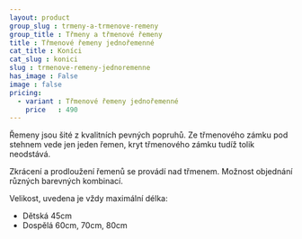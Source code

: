 ```yaml
---
layout: product
group_slug : trmeny-a-trmenove-remeny
group_title : Třmeny a třmenové řemeny
title : Třmenové řemeny jednořemenné
cat_title : Koníci
cat_slug : konici
slug : trmenove-remeny-jednoremenne
has_image : False
image : false
pricing:
  - variant : Třmenové řemeny jednořemenné
    price   : 490
---
```


Řemeny jsou šité z kvalitních pevných popruhů.
Ze třmenového zámku pod stehnem vede jen jeden řemen, kryt třmenového zámku tudíž tolik neodstává.

Zkrácení a prodloužení řemenů se provádí nad třmenem.
Možnost objednání různých barevných kombinací.

Velikost, uvedena je vždy maximální délka:

 - Dětská 45cm
 - Dospělá 60cm, 70cm, 80cm

